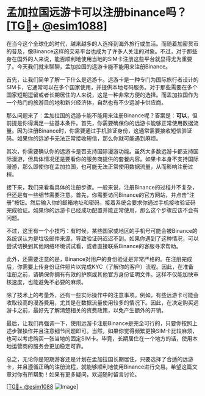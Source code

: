# 孟加拉国远游卡可以注册binance吗？[[TG💪+ @esim1088](https://t.me/s/esim1088)]

在当今这个全球化的时代，越来越多的人选择到海外旅行或生活。而随着加密货币的普及，像Binance这样的交易平台也成为了许多人关注的对象。不过，对于那些身在国外的人来说，能否顺利地使用当地的SIM卡注册这些平台就显得尤为重要了。今天我们就来聊聊，孟加拉国的远游卡能不能用来注册Binance。

首先，让我们简单了解一下什么是远游卡。远游卡是一种专门为国际旅行者设计的SIM卡，它通常可以在多个国家使用，并提供本地号码服务。对于那些需要在多个国家短期逗留或者长期居住的人来说，这是一种非常方便的选择。而孟加拉国作为一个热门的旅游目的地和新兴经济体，自然也有不少远游卡供应商。

那么问题来了：孟加拉国的远游卡能不能用来注册Binance呢？答案是：**可以**，但前提是你得满足一些基本条件。首先，你需要确保你的远游卡能够正常使用数据流量。因为注册Binance时，你需要通过手机验证身份，这通常需要接收短信验证码。如果你的远游卡无法正常接收短信，那么你就可能遇到麻烦。

其次，你需要确认你的远游卡是否支持国际漫游功能。虽然大多数远游卡都支持国际漫游，但具体情况还是要看你的服务商提供的套餐内容。如果卡本身不支持国际漫游，那么即使你在孟加拉国，也可能无法正常使用数据流量，从而影响注册过程。

接下来，我们来看看具体的注册步骤。一般来说，注册Binance的过程并不复杂，但还是有一些细节需要注意。首先，你需要访问Binance的官方网站，并点击“注册”按钮。然后输入你的邮箱地址和密码，接着系统会要求你通过手机接收验证码完成验证。如果你的远游卡已经成功配置并能正常使用，那么这个步骤应该不会有问题。

不过，这里有一个小技巧：有时候，某些国家或地区的手机号可能会被Binance的系统误认为是垃圾邮件来源，导致验证码迟迟不到。如果你遇到了这种情况，可以尝试切换到其他网络环境试试看，或者直接联系Binance的客服寻求帮助。

此外，还需要注意的是，Binance对用户的身份验证是非常严格的。在注册完成后，你需要上传身份证件照片以完成KYC（了解你的客户）流程。因此，在准备注册之前，请确保你拥有有效的护照或其他官方身份证明文件。这样不仅能加快审核速度，也能避免不必要的麻烦。

除了技术上的考量外，还有一些实际操作中的注意事项。例如，有些远游卡可能会收取较高的漫游费用，尤其是在数据流量使用较多的情况下。因此，在决定购买远游卡之前，最好先了解清楚相关的资费政策，以免产生额外的开销。

最后，让我们再强调一下，使用远游卡注册Binance是完全可行的，只要你按照上述步骤操作并且注意细节问题即可。当然，如果你觉得频繁更换SIM卡比较麻烦，也可以考虑购买一张当地的固定SIM卡。毕竟，长期居住在一个地方的话，使用本地运营商的服务会更加稳定可靠。

总之，无论你是短期游客还是计划在孟加拉国长期居住，只要选择了合适的远游卡，并且遵循正确的注册流程，就能够顺利地使用Binance进行交易。希望这篇文章对你有所帮助！如果有更多疑问，欢迎随时留言讨论。

[[TG💪+ @esim1088](https://t.me/s/esim1088) ![Image](https://i.postimg.cc/4NQfJmqS/Snipaste-2025-05-13-00-14-12.png)]